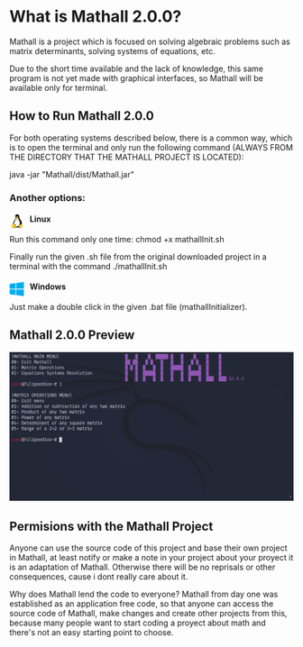 # What is Mathall 2.0.0?

Mathall is a project which is focused on solving algebraic problems such as matrix determinants, solving systems of equations, etc. 

Due to the short time available and the lack of knowledge, this same program is not yet made with graphical interfaces, so Mathall will be available only for terminal.

## How to Run Mathall 2.0.0
For both operating systems described below, there is a common way, which is to open the terminal and only run the following command (ALWAYS FROM THE DIRECTORY THAT THE MATHALL PROJECT IS LOCATED):

java -jar "Mathall/dist/Mathall.jar"

### Another options:

#### Linux <img align="left" alt="Linux" width="26px" src="https://github.com/devicons/devicon/blob/v2.15.1/icons/linux/linux-original.svg" style="padding-right:10px;" />

Run this command only one time: chmod +x mathallInit.sh

Finally run the given .sh file from the original downloaded project in a terminal with the command ./mathallInit.sh

#### Windows <img align="left" alt="Windows" width="26px" src="https://github.com/devicons/devicon/blob/v2.15.1/icons/windows8/windows8-original.svg" style="padding-right:10px;" />
Just make a double click in the given .bat file (mathallInitializer).

## Mathall 2.0.0 Preview
<img src="https://raw.githubusercontent.com/Filipondios/The-Mathall-Project/6ecc3d3082e791f0070123af549ee62f010200bd/Mathall/preview/Teaser.png" style="padding-right:10px;"/>

## Permisions with the Mathall Project

Anyone can use the source code of this project and base their own project
in Mathall, at least notify or make a note in your project about your proyect it is an adaptation of
Mathall. Otherwise there will be no reprisals or other consequences, cause i dont really care about it.

Why does Mathall lend the code to everyone? Mathall from day one was established as an application 
free code, so that anyone can access the source code of Mathall, make changes and create 
other projects from this, because many people want to start coding a proyect about math and there's not an easy starting point to choose.

